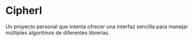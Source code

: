# CipherI
Un proyecto personal que intenta ofrecer una interfaz sencilla para manejar múltiples algoritmos de diferentes librerías.
